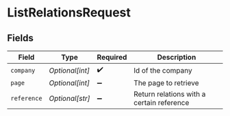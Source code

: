 # ListRelationsRequest


## Fields

| Field                                     | Type                                      | Required                                  | Description                               |
| ----------------------------------------- | ----------------------------------------- | ----------------------------------------- | ----------------------------------------- |
| `company`                                 | *Optional[int]*                           | :heavy_check_mark:                        | Id of the company                         |
| `page`                                    | *Optional[int]*                           | :heavy_minus_sign:                        | The page to retrieve                      |
| `reference`                               | *Optional[str]*                           | :heavy_minus_sign:                        | Return relations with a certain reference |